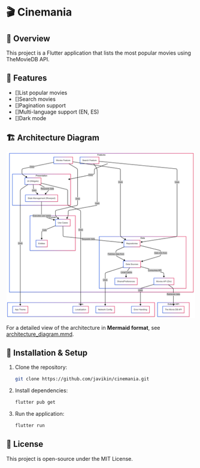 # 🎬 Cinemania

## 📌 Overview
This project is a Flutter application that lists the most popular movies using TheMovieDB API.

## 🚀 Features
- []List popular movies
- []Search movies
- []Pagination support
- []Multi-language support (EN, ES)
- []Dark mode

## 🏗️ Architecture Diagram
![Architecture Diagram](docs/architecture_diagram.png)

For a detailed view of the architecture in **Mermaid format**, see [architecture_diagram.mmd](docs/architecture_diagram.mmd).

## 🔧 Installation & Setup
1. Clone the repository:
   ```sh
   git clone https://github.com/javikin/cinemania.git
   ```
2. Install dependencies:
   ```sh
   flutter pub get
   ```
3. Run the application:
   ```sh
   flutter run
   ```

## 📄 License
This project is open-source under the MIT License.
